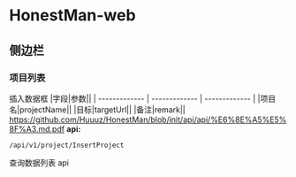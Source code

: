 # HonestMan-web

## 侧边栏
### 项目列表
插入数据框
|字段|参数||
| ------------- | ------------- | ------------- |
|项目名|projectName||
|目标|targetUrl||
|备注|remark||
https://github.com/Huuuz/HonestMan/blob/init/api/api/%E6%8E%A5%E5%8F%A3.md.pdf
**api:**
```
/api/v1/project/InsertProject
```

查询数据列表
api
```

```
